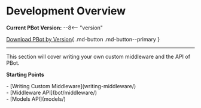# Development Overview

**Current PBot Version:**
--8<-- "version"

[Download PBot by Version](https://github.com/chriscummings/PBot/releases){ .md-button .md-button--primary }

-----

This section will cover writing your own custom middleware and the API of
PBot.





**Starting Points**

<div class="grid cards" markdown>
- [Writing Custom Middleware](writing-middleware/)
</div>

<div class="grid cards" markdown>
- [Middleware API](bot/middleware/)
</div>

<div class="grid cards" markdown>
- [Models API](models/)
</div>
